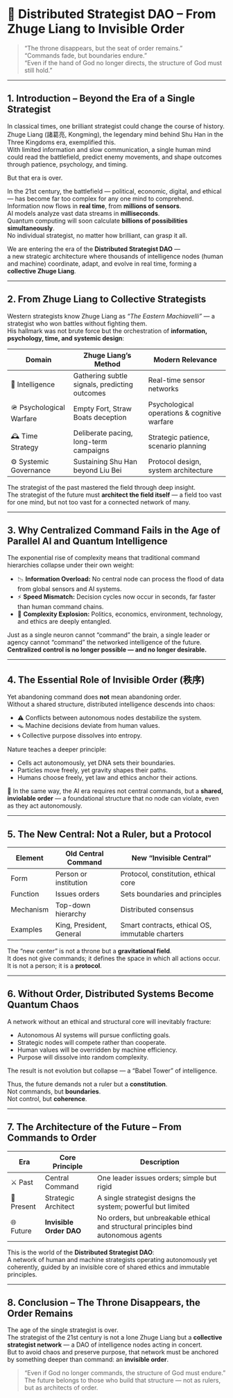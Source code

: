 # 📜 Distributed Strategist DAO – From Zhuge Liang to Invisible Order

> “The throne disappears, but the seat of order remains.”  
> “Commands fade, but boundaries endure.”  
> “Even if the hand of God no longer directs, the structure of God must still hold.”

---

## 1. Introduction – Beyond the Era of a Single Strategist

In classical times, one brilliant strategist could change the course of history.  
Zhuge Liang (諸葛亮, Kongming), the legendary mind behind Shu Han in the Three Kingdoms era, exemplified this.  
With limited information and slow communication, a single human mind could read the battlefield, predict enemy movements, and shape outcomes through patience, psychology, and timing.

But that era is over.

In the 21st century, the battlefield — political, economic, digital, and ethical — has become far too complex for any one mind to comprehend.  
Information now flows in **real time**, from **millions of sensors**.  
AI models analyze vast data streams in **milliseconds**.  
Quantum computing will soon calculate **billions of possibilities simultaneously**.  
No individual strategist, no matter how brilliant, can grasp it all.

We are entering the era of the **Distributed Strategist DAO** —  
a new strategic architecture where thousands of intelligence nodes (human and machine) coordinate, adapt, and evolve in real time, forming a **collective Zhuge Liang**.

---

## 2. From Zhuge Liang to Collective Strategists

Western strategists know Zhuge Liang as *“The Eastern Machiavelli”* — a strategist who won battles without fighting them.  
His hallmark was not brute force but the orchestration of **information, psychology, time, and systemic design**:

| Domain | Zhuge Liang’s Method | Modern Relevance |
|--------|-----------------------|------------------|
| 🧠 Intelligence | Gathering subtle signals, predicting outcomes | Real-time sensor networks |
| 🪖 Psychological Warfare | Empty Fort, Straw Boats deception | Psychological operations & cognitive warfare |
| 🕰️ Time Strategy | Deliberate pacing, long-term campaigns | Strategic patience, scenario planning |
| ⚙️ Systemic Governance | Sustaining Shu Han beyond Liu Bei | Protocol design, system architecture |

The strategist of the past mastered the field through deep insight.  
The strategist of the future must **architect the field itself** — a field too vast for one mind, but not too vast for a connected network of many.

---

## 3. Why Centralized Command Fails in the Age of Parallel AI and Quantum Intelligence

The exponential rise of complexity means that traditional command hierarchies collapse under their own weight:

- 📉 **Information Overload:** No central node can process the flood of data from global sensors and AI systems.  
- ⚡ **Speed Mismatch:** Decision cycles now occur in seconds, far faster than human command chains.  
- 🧩 **Complexity Explosion:** Politics, economics, environment, technology, and ethics are deeply entangled.

Just as a single neuron cannot “command” the brain, a single leader or agency cannot “command” the networked intelligence of the future.  
**Centralized control is no longer possible — and no longer desirable.**

---

## 4. The Essential Role of Invisible Order (秩序)

Yet abandoning command does **not** mean abandoning order.  
Without a shared structure, distributed intelligence descends into chaos:

- ⚠️ Conflicts between autonomous nodes destabilize the system.  
- 🪤 Machine decisions deviate from human values.  
- 🌀 Collective purpose dissolves into entropy.

Nature teaches a deeper principle:  
- Cells act autonomously, yet DNA sets their boundaries.  
- Particles move freely, yet gravity shapes their paths.  
- Humans choose freely, yet law and ethics anchor their actions.

📜 In the same way, the AI era requires not central commands, but a **shared, inviolable order** — a foundational structure that no node can violate, even as they act autonomously.

---

## 5. The New Central: Not a Ruler, but a Protocol

| Element | Old Central Command | New “Invisible Central” |
|--------|---------------------|--------------------------|
| Form | Person or institution | Protocol, constitution, ethical core |
| Function | Issues orders | Sets boundaries and principles |
| Mechanism | Top-down hierarchy | Distributed consensus |
| Examples | King, President, General | Smart contracts, ethical OS, immutable charters |

The “new center” is not a throne but a **gravitational field**.  
It does not give commands; it defines the space in which all actions occur.  
It is not a person; it is a **protocol**.

---

## 6. Without Order, Distributed Systems Become Quantum Chaos

A network without an ethical and structural core will inevitably fracture:

- Autonomous AI systems will pursue conflicting goals.  
- Strategic nodes will compete rather than cooperate.  
- Human values will be overridden by machine efficiency.  
- Purpose will dissolve into random complexity.

The result is not evolution but collapse — a “Babel Tower” of intelligence.

Thus, the future demands not a ruler but a **constitution**.  
Not commands, but **boundaries**.  
Not control, but **coherence**.

---

## 7. The Architecture of the Future – From Commands to Order

| Era | Core Principle | Description |
|-----|----------------|-------------|
| ⚔️ Past | Central Command | One leader issues orders; simple but rigid |
| 🧠 Present | Strategic Architect | A single strategist designs the system; powerful but limited |
| 🌐 Future | **Invisible Order DAO** | No orders, but unbreakable ethical and structural principles bind autonomous agents |

This is the world of the **Distributed Strategist DAO**:  
A network of human and machine strategists operating autonomously yet coherently, guided by an invisible core of shared ethics and immutable principles.

---

## 8. Conclusion – The Throne Disappears, the Order Remains

The age of the single strategist is over.  
The strategist of the 21st century is not a lone Zhuge Liang but a **collective strategist network** — a DAO of intelligence nodes acting in concert.  
But to avoid chaos and preserve purpose, that network must be anchored by something deeper than command: an **invisible order**.

> “Even if God no longer commands, the structure of God must endure.”  
> The future belongs to those who build that structure — not as rulers, but as architects of order.
